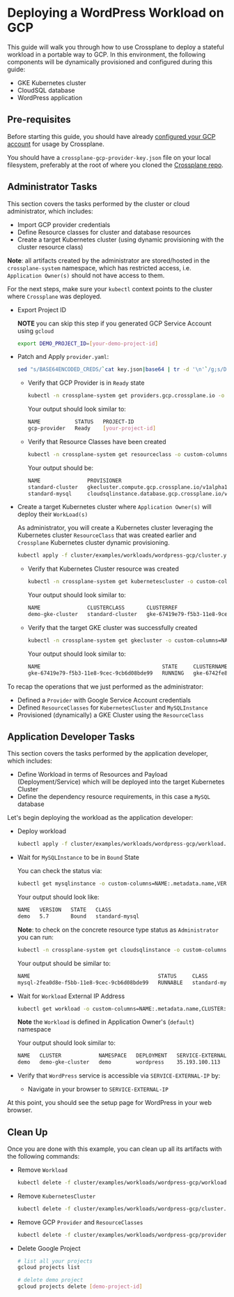 # Deploying a WordPress Workload on GCP

This guide will walk you through how to use Crossplane to deploy a stateful workload in a portable way to GCP.
In this environment, the following components will be dynamically provisioned and configured during this guide:

* GKE Kubernetes cluster
* CloudSQL database
* WordPress application

## Pre-requisites

Before starting this guide, you should have already [configured your GCP account](../../cloud-providers/gcp/gcp-provider.md) for usage by Crossplane.

You should have a `crossplane-gcp-provider-key.json` file on your local filesystem, preferably at the root of where you cloned the [Crossplane repo](https://github.com/crossplaneio/crossplane).

## Administrator Tasks

This section covers the tasks performed by the cluster or cloud administrator, which includes:

- Import GCP provider credentials
- Define Resource classes for cluster and database resources
- Create a target Kubernetes cluster (using dynamic provisioning with the cluster resource class)

**Note**: all artifacts created by the administrator are stored/hosted in the `crossplane-system` namespace, which has
restricted access, i.e. `Application Owner(s)` should not have access to them.

For the next steps, make sure your `kubectl` context points to the cluster where `Crossplane` was deployed.

- Export Project ID

  **NOTE** you can skip this step if you generated GCP Service Account using `gcloud`
  ```bash
  export DEMO_PROJECT_ID=[your-demo-project-id]
  ```

- Patch and Apply `provider.yaml`:

  ```bash
  sed "s/BASE64ENCODED_CREDS/`cat key.json|base64 | tr -d '\n'`/g;s/DEMO_PROJECT_ID/$DEMO_PROJECT_ID/g" cluster/examples/workloads/wordpress-gcp/provider.yaml | kubectl create -f -
  ```

  - Verify that GCP Provider is in `Ready` state

    ```bash
    kubectl -n crossplane-system get providers.gcp.crossplane.io -o custom-columns=NAME:.metadata.name,STATUS:'.status.Conditions[?(@.Status=="True")].Type',PROJECT-ID:.spec.projectID
    ```

    Your output should look similar to:
    ```bash
    NAME           STATUS   PROJECT-ID
    gcp-provider   Ready    [your-project-id]
    ```

  - Verify that Resource Classes have been created

    ```bash
    kubectl -n crossplane-system get resourceclass -o custom-columns=NAME:metadata.name,PROVISIONER:.provisioner,PROVIDER:.providerRef.name,RECLAIM-POLICY:.reclaimPolicy
    ```

    Your output should be:
    ```bash
    NAME               PROVISIONER                                            PROVIDER       RECLAIM-POLICY
    standard-cluster   gkecluster.compute.gcp.crossplane.io/v1alpha1          gcp-provider   Delete
    standard-mysql     cloudsqlinstance.database.gcp.crossplane.io/v1alpha1   gcp-provider   Delete
      ```

- Create a target Kubernetes cluster where `Application Owner(s)` will deploy their `WorkLoad(s)`

  As administrator, you will create a Kubernetes cluster leveraging the Kubernetes cluster `ResourceClass` that was created earlier and
  `Crossplane` Kubernetes cluster dynamic provisioning.

  ```bash
  kubectl apply -f cluster/examples/workloads/wordpress-gcp/cluster.yaml
  ```

  - Verify that Kubernetes Cluster resource was created

    ```bash
    kubectl -n crossplane-system get kubernetescluster -o custom-columns=NAME:.metadata.name,CLUSTERCLASS:.spec.classReference.name,CLUSTERREF:.spec.resourceName.name
    ```

    Your output should look similar to:
    ```bash
    NAME               CLUSTERCLASS       CLUSTERREF
    demo-gke-cluster   standard-cluster   gke-67419e79-f5b3-11e8-9cec-9cb6d08bde99
    ```

  - Verify that the target GKE cluster was successfully created

    ```bash
    kubectl -n crossplane-system get gkecluster -o custom-columns=NAME:.metadata.name,STATE:.status.state,CLUSTERNAME:.status.clusterName,ENDPOINT:.status.endpoint,LOCATION:.spec.zone,CLUSTERCLASS:.spec.classRef.name,RECLAIMPOLICY:.spec.reclaimPolicy
    ```

    Your output should look similar to:
    ```bash
    NAME                                       STATE     CLUSTERNAME                                ENDPOINT        LOCATION        CLUSTERCLASS       RECLAIMPOLICY
    gke-67419e79-f5b3-11e8-9cec-9cb6d08bde99   RUNNING   gke-6742fe8d-f5b3-11e8-9cec-9cb6d08bde99   146.148.93.40   us-central1-a   standard-cluster   Delete
    ```

To recap the operations that we just performed as the administrator:

- Defined a `Provider` with Google Service Account credentials
- Defined `ResourceClasses` for `KubernetesCluster` and `MySQLInstance`
- Provisioned (dynamically) a GKE Cluster using the `ResourceClass`

## Application Developer Tasks

This section covers the tasks performed by the application developer, which includes:

- Define Workload in terms of Resources and Payload (Deployment/Service) which will be deployed into the target Kubernetes Cluster
- Define the dependency resource requirements, in this case a `MySQL` database

Let's begin deploying the workload as the application developer:

- Deploy workload

  ```bash
  kubectl apply -f cluster/examples/workloads/wordpress-gcp/workload.yaml
  ```

- Wait for `MySQLInstance` to be in `Bound` State

  You can check the status via:
  ```bash
  kubectl get mysqlinstance -o custom-columns=NAME:.metadata.name,VERSION:.spec.engineVersion,STATE:.status.bindingPhase,CLASS:.spec.classReference.name
  ```

  Your output should look like:
  ```bash
  NAME   VERSION   STATE   CLASS
  demo   5.7       Bound   standard-mysql
  ```

  **Note**: to check on the concrete resource type status as `Administrator` you can run:

  ```bash
  kubectl -n crossplane-system get cloudsqlinstance -o custom-columns=NAME:.metadata.name,STATUS:.status.state,CLASS:.spec.classRef.name,VERSION:.spec.databaseVersion
  ```

  Your output should be similar to:
  ```bash
  NAME                                         STATUS     CLASS            VERSION
  mysql-2fea0d8e-f5bb-11e8-9cec-9cb6d08bde99   RUNNABLE   standard-mysql   MYSQL_5_7
  ```

- Wait for `Workload` External IP Address

  ```bash
  kubectl get workload -o custom-columns=NAME:.metadata.name,CLUSTER:.spec.targetCluster.name,NAMESPACE:.spec.targetNamespace,DEPLOYMENT:.spec.targetDeployment.metadata.name,SERVICE-EXTERNAL-IP:.status.service.loadBalancer.ingress[0].ip
  ```
  **Note** the `Workload` is defined in Application Owner's (`default`) namespace

  Your output should look similar to:
  ```bash
  NAME   CLUSTER            NAMESPACE   DEPLOYMENT   SERVICE-EXTERNAL-IP
  demo   demo-gke-cluster   demo        wordpress    35.193.100.113
  ```

- Verify that `WordPress` service is accessible via `SERVICE-EXTERNAL-IP` by:
    - Navigate in your browser to `SERVICE-EXTERNAL-IP`

At this point, you should see the setup page for WordPress in your web browser.

## Clean Up

Once you are done with this example, you can clean up all its artifacts with the following commands:

- Remove `Workload`

  ```bash
  kubectl delete -f cluster/examples/workloads/wordpress-gcp/workload.yaml
  ```

- Remove `KubernetesCluster`

  ```bash
  kubectl delete -f cluster/examples/workloads/wordpress-gcp/cluster.yaml
  ```

- Remove GCP `Provider` and `ResourceClasses`

  ```bash
  kubectl delete -f cluster/examples/workloads/wordpress-gcp/provider.yaml
  ```

- Delete Google Project

  ```bash
  # list all your projects
  gcloud projects list

  # delete demo project
  gcloud projects delete [demo-project-id]
  ```
